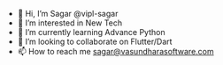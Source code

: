 - 👋 Hi, I’m Sagar @vipl-sagar
- 👀 I’m interested in New Tech
- 🌱 I’m currently learning Advance Python
- 💞️ I’m looking to collaborate on Flutter/Dart
- 📫 How to reach me sagar@vasundharasoftware.com

<!---
vipl-sagar/vipl-sagar is a ✨ special ✨ repository because its `README.md` (this file) appears on your GitHub profile.
You can click the Preview link to take a look at your changes.
--->
